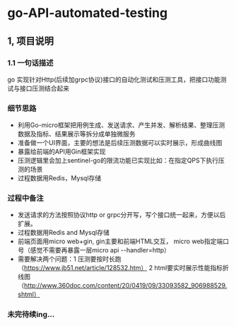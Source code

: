 # go-API-automated-testing

## 1, 项目说明
### 1.1 一句话描述

go 实现针对Http(后续加grpc协议)接口的自动化测试和压测工具，把接口功能测试与接口压测结合起来

### 细节思路
* 利用Go-micro框架把用例生成、发送请求、产生并发、解析结果、整理压测数据及指标、结果展示等拆分成单独微服务
* 准备做一个UI界面，主要的想法是后续压测数据可以实时展示，形成曲线图
* 暴露给前端的API用Gin框架实现
* 压测逻辑里会加上sentinel-go的限流功能已实现比如：在指定QPS下执行压测的场景
* 过程数据用Redis，Mysql存储

### 过程中备注
* 发送请求的方法按照协议http or grpc分开写，写个接口统一起来，方便以后扩展。
* 过程数据用Redis and  Mysql存储
* 前端页面用micro web+gin, gin主要和前端HTML交互， micro web指定端口号（感觉不需要再暴露一层micro api --handler=http）
* 需要解决两个问题：1 压测要按时长跑（https://www.jb51.net/article/128532.htm） 2 html要实时展示性能指标折线图 （http://www.360doc.com/content/20/0419/09/33093582_906988529.shtml）
### 未完待续ing...

